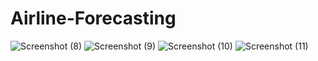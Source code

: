 # Airline-Forecasting

![Screenshot (8)](https://github.com/Bhawani-Rabisankar-Sahoo/Airline-Forecasting/assets/72175654/2ff9c27c-7bb6-4779-a02f-11e0fed0932d)
![Screenshot (9)](https://github.com/Bhawani-Rabisankar-Sahoo/Airline-Forecasting/assets/72175654/31abd3a8-7f04-47d6-b010-428c585b2f76)
![Screenshot (10)](https://github.com/Bhawani-Rabisankar-Sahoo/Airline-Forecasting/assets/72175654/49d92379-150d-49fc-90de-94ed9a07677f)
![Screenshot (11)](https://github.com/Bhawani-Rabisankar-Sahoo/Airline-Forecasting/assets/72175654/44b0976c-8670-4af7-a9b3-4fe352147db1)
